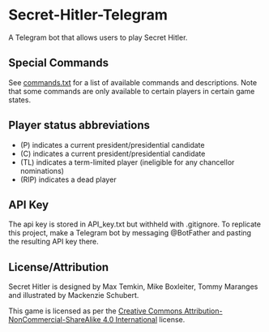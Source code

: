 Secret-Hitler-Telegram
===

A Telegram bot that allows users to play Secret Hitler.

## Special Commands

See [commands.txt](commands.txt) for a list of available commands and descriptions.  Note that some commands are only available to certain players in certain game states.

## Player status abbreviations
* (P) indicates a current president/presidential candidate
* (C) indicates a current president/presidential candidate
* (TL) indicates a term-limited player (ineligible for any chancellor nominations)
* (RIP) indicates a dead player

## API Key

The api key is stored in API_key.txt but withheld with .gitignore. To replicate this project, make a Telegram bot by messaging \@BotFather and pasting the resulting API key there.

## License/Attribution

Secret Hitler is designed by Max Temkin, Mike Boxleiter, Tommy Maranges and
illustrated by Mackenzie Schubert.

This game is licensed as per the [Creative Commons Attribution-NonCommercial-ShareAlike 4.0 International](https://creativecommons.org/licenses/by-nc-sa/4.0/) license.
